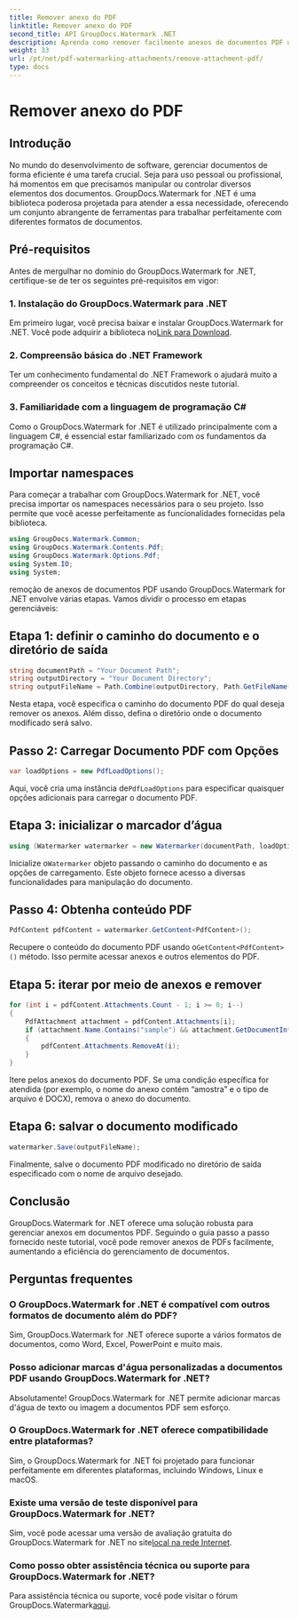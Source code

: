 ```yaml
---
title: Remover anexo do PDF
linktitle: Remover anexo do PDF
second_title: API GroupDocs.Watermark .NET
description: Aprenda como remover facilmente anexos de documentos PDF usando GroupDocs.Watermark for .NET. Aumente a eficiência do gerenciamento de documentos.
weight: 33
url: /pt/net/pdf-watermarking-attachments/remove-attachment-pdf/
type: docs
---
```

# Remover anexo do PDF

## Introdução
No mundo do desenvolvimento de software, gerenciar documentos de forma eficiente é uma tarefa crucial. Seja para uso pessoal ou profissional, há momentos em que precisamos manipular ou controlar diversos elementos dos documentos. GroupDocs.Watermark for .NET é uma biblioteca poderosa projetada para atender a essa necessidade, oferecendo um conjunto abrangente de ferramentas para trabalhar perfeitamente com diferentes formatos de documentos.
## Pré-requisitos
Antes de mergulhar no domínio do GroupDocs.Watermark for .NET, certifique-se de ter os seguintes pré-requisitos em vigor:
### 1. Instalação do GroupDocs.Watermark para .NET
 Em primeiro lugar, você precisa baixar e instalar GroupDocs.Watermark for .NET. Você pode adquirir a biblioteca no[Link para Download](https://releases.groupdocs.com/Watermark/net/).
### 2. Compreensão básica do .NET Framework
Ter um conhecimento fundamental do .NET Framework o ajudará muito a compreender os conceitos e técnicas discutidos neste tutorial.
### 3. Familiaridade com a linguagem de programação C#
Como o GroupDocs.Watermark for .NET é utilizado principalmente com a linguagem C#, é essencial estar familiarizado com os fundamentos da programação C#.

## Importar namespaces
Para começar a trabalhar com GroupDocs.Watermark for .NET, você precisa importar os namespaces necessários para o seu projeto. Isso permite que você acesse perfeitamente as funcionalidades fornecidas pela biblioteca.

```csharp
using GroupDocs.Watermark.Common;
using GroupDocs.Watermark.Contents.Pdf;
using GroupDocs.Watermark.Options.Pdf;
using System.IO;
using System;
```
remoção de anexos de documentos PDF usando GroupDocs.Watermark for .NET envolve várias etapas. Vamos dividir o processo em etapas gerenciáveis:
## Etapa 1: definir o caminho do documento e o diretório de saída
```csharp
string documentPath = "Your Document Path";
string outputDirectory = "Your Document Directory";
string outputFileName = Path.Combine(outputDirectory, Path.GetFileName(documentPath));
```
Nesta etapa, você especifica o caminho do documento PDF do qual deseja remover os anexos. Além disso, defina o diretório onde o documento modificado será salvo.
## Passo 2: Carregar Documento PDF com Opções
```csharp
var loadOptions = new PdfLoadOptions();
```
 Aqui, você cria uma instância de`PdfLoadOptions` para especificar quaisquer opções adicionais para carregar o documento PDF.
## Etapa 3: inicializar o marcador d’água
```csharp
using (Watermarker watermarker = new Watermarker(documentPath, loadOptions))
```
 Inicialize o`Watermarker` objeto passando o caminho do documento e as opções de carregamento. Este objeto fornece acesso a diversas funcionalidades para manipulação do documento.
## Passo 4: Obtenha conteúdo PDF
```csharp
PdfContent pdfContent = watermarker.GetContent<PdfContent>();
```
 Recupere o conteúdo do documento PDF usando o`GetContent<PdfContent>()` método. Isso permite acessar anexos e outros elementos do PDF.
## Etapa 5: iterar por meio de anexos e remover
```csharp
for (int i = pdfContent.Attachments.Count - 1; i >= 0; i--)
{
    PdfAttachment attachment = pdfContent.Attachments[i];
    if (attachment.Name.Contains("sample") && attachment.GetDocumentInfo().FileType == FileType.DOCX)
    {
        pdfContent.Attachments.RemoveAt(i);
    }
}
```
Itere pelos anexos do documento PDF. Se uma condição específica for atendida (por exemplo, o nome do anexo contém “amostra” e o tipo de arquivo é DOCX), remova o anexo do documento.
## Etapa 6: salvar o documento modificado
```csharp
watermarker.Save(outputFileName);
```
Finalmente, salve o documento PDF modificado no diretório de saída especificado com o nome de arquivo desejado.

## Conclusão
GroupDocs.Watermark for .NET oferece uma solução robusta para gerenciar anexos em documentos PDF. Seguindo o guia passo a passo fornecido neste tutorial, você pode remover anexos de PDFs facilmente, aumentando a eficiência do gerenciamento de documentos.
## Perguntas frequentes
### O GroupDocs.Watermark for .NET é compatível com outros formatos de documento além do PDF?
Sim, GroupDocs.Watermark for .NET oferece suporte a vários formatos de documentos, como Word, Excel, PowerPoint e muito mais.
### Posso adicionar marcas d'água personalizadas a documentos PDF usando GroupDocs.Watermark for .NET?
Absolutamente! GroupDocs.Watermark for .NET permite adicionar marcas d'água de texto ou imagem a documentos PDF sem esforço.
### O GroupDocs.Watermark for .NET oferece compatibilidade entre plataformas?
Sim, o GroupDocs.Watermark for .NET foi projetado para funcionar perfeitamente em diferentes plataformas, incluindo Windows, Linux e macOS.
### Existe uma versão de teste disponível para GroupDocs.Watermark for .NET?
 Sim, você pode acessar uma versão de avaliação gratuita do GroupDocs.Watermark for .NET no site[local na rede Internet](https://releases.groupdocs.com/).
### Como posso obter assistência técnica ou suporte para GroupDocs.Watermark for .NET?
 Para assistência técnica ou suporte, você pode visitar o fórum GroupDocs.Watermark[aqui](https://forum.groupdocs.com/c/watermark/19).